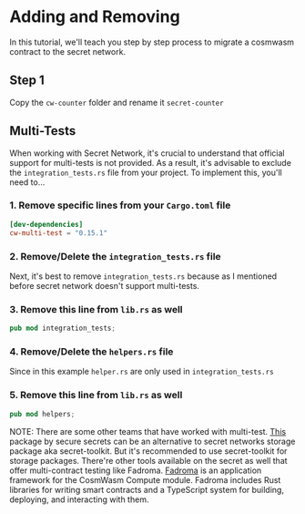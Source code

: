 # Adding and Removing

In this tutorial, we'll teach you step by step process to migrate a cosmwasm contract to the secret network.

## Step 1

Copy the `cw-counter` folder and rename it `secret-counter`

## Multi-Tests

When working with Secret Network, it's crucial to understand that official support for multi-tests is not provided. As a result, it's advisable to exclude the `integration_tests.rs` file from your project. To implement this, you'll need to...

### 1. Remove specific lines from your `Cargo.toml` file

```toml
[dev-dependencies]
cw-multi-test = "0.15.1"
```

### 2. Remove/Delete the `integration_tests.rs` file

Next, it's best to remove `integration_tests.rs` because as I mentioned before secret network doesn't support multi-tests.


### 3. Remove this line from `lib.rs` as well

```Rust
pub mod integration_tests;
```

### 4. Remove/Delete the `helpers.rs` file

Since in this example `helper.rs` are only used in `integration_tests.rs`

### 5. Remove this line from `lib.rs` as well

```Rust
pub mod helpers;
```

NOTE: There are some other teams that have worked with multi-test. [This](https://github.com/securesecrets/secret-plus-utils) package by secure secrets can be an alternative to secret networks storage package aka secret-toolkit. But it's recommended to use secret-toolkit for storage packages. There're other tools available on the secret as well that offer multi-contract testing like Fadroma. [Fadroma](https://fadroma.tech/guide.html) is an application framework for the CosmWasm Compute module. Fadroma includes Rust libraries for writing smart contracts and a TypeScript system for building, deploying, and interacting with them.
